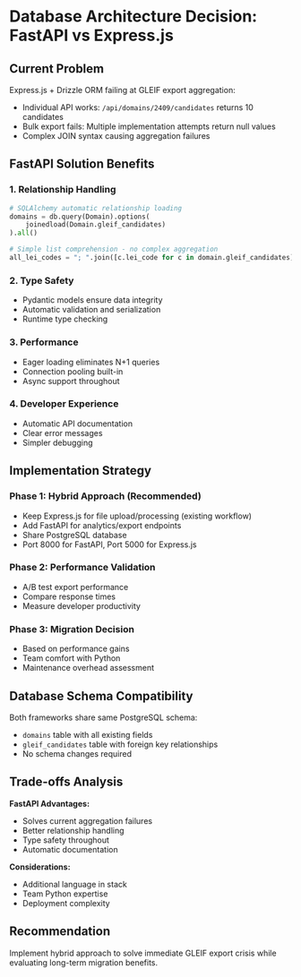 # Database Architecture Decision: FastAPI vs Express.js

## Current Problem
Express.js + Drizzle ORM failing at GLEIF export aggregation:
- Individual API works: `/api/domains/2409/candidates` returns 10 candidates
- Bulk export fails: Multiple implementation attempts return null values
- Complex JOIN syntax causing aggregation failures

## FastAPI Solution Benefits

### 1. Relationship Handling
```python
# SQLAlchemy automatic relationship loading
domains = db.query(Domain).options(
    joinedload(Domain.gleif_candidates)
).all()

# Simple list comprehension - no complex aggregation
all_lei_codes = "; ".join([c.lei_code for c in domain.gleif_candidates])
```

### 2. Type Safety
- Pydantic models ensure data integrity
- Automatic validation and serialization
- Runtime type checking

### 3. Performance
- Eager loading eliminates N+1 queries
- Connection pooling built-in
- Async support throughout

### 4. Developer Experience
- Automatic API documentation
- Clear error messages
- Simpler debugging

## Implementation Strategy

### Phase 1: Hybrid Approach (Recommended)
- Keep Express.js for file upload/processing (existing workflow)
- Add FastAPI for analytics/export endpoints
- Share PostgreSQL database
- Port 8000 for FastAPI, Port 5000 for Express.js

### Phase 2: Performance Validation
- A/B test export performance
- Compare response times
- Measure developer productivity

### Phase 3: Migration Decision
- Based on performance gains
- Team comfort with Python
- Maintenance overhead assessment

## Database Schema Compatibility
Both frameworks share same PostgreSQL schema:
- `domains` table with all existing fields
- `gleif_candidates` table with foreign key relationships
- No schema changes required

## Trade-offs Analysis

**FastAPI Advantages:**
- Solves current aggregation failures
- Better relationship handling
- Type safety throughout
- Automatic documentation

**Considerations:**
- Additional language in stack
- Team Python expertise
- Deployment complexity

## Recommendation
Implement hybrid approach to solve immediate GLEIF export crisis while evaluating long-term migration benefits.